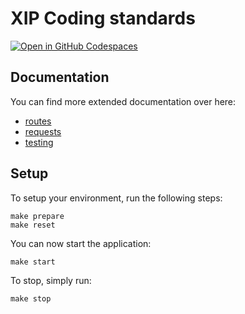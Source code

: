XIP Coding standards
=========================

[![Open in GitHub Codespaces](https://github.com/codespaces/badge.svg)](https://github.com/codespaces/new?hide_repo_select=true&ref=master&repo=447977202)

## Documentation
You can find more extended documentation over here:
- [routes](./docs/routes.md)
- [requests](./docs/requests.md)
- [testing](./docs/testing/README.md)

## Setup
To setup your environment, run the following steps:
```shell
make prepare
make reset
```

You can now start the application:
```shell
make start
```

To stop, simply run:
```shell
make stop
```
